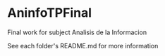 # AninfoTPFinal

Final work for subject Analisis de la Informacion

See each folder's README.md for more information